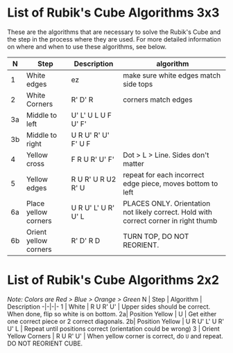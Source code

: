 <!-- https://old.reddit.com/r/rubikscube/comments/ot13nb/3x3_mnemonic_algorithm/ -->
# List of Rubik's Cube Algorithms 3x3

These are the algorithms that are necessary to solve the Rubik's Cube and the step in the process where they are used. For more detailed information on where and when to use these algorithms, see below.

N | Step | Description | algorithm
-|-|-|-
1 | White edges | ez | make sure white edges match side tops
2 | White Corners | R' D' R | corners match edges
3a| Middle to left | U' L' U L U F U' F' |
3b| Middle to right | U R U' R' U' F' U F |
4 | Yellow cross | F R U R' U' F' | Dot > L > Line. Sides don't matter
5 | Yellow edges | R U R' U R U2 R' U | repeat for each incorrect edge piece, moves bottom to left
6a| Place yellow corners | U R U' L' U R' U' L | PLACES ONLY. Orientation not likely correct. Hold with correct corner in right thumb
6b| Orient yellow corners | R' D' R D | TURN TOP, DO NOT REORIENT.

# List of Rubik's Cube Algorithms 2x2
_Note: Colors are Red > Blue > Orange > Green_
N | Step | Algorithm | Description
-|-|-|-
1 | White | R U R' U' | Upper sides should be correct. When done, flip so white is on bottom.
2a| Position Yellow | U | Get either one correct piece or 2 correct diagonals.
2b| Position Yellow | U R U' L' U R' U' L | Repeat until positions correct (orientation could be wrong)
3 | Orient Yellow Corners | R U R' U' | When  yellow corner is correct, do `U` and repeat. DO NOT REORIENT CUBE.